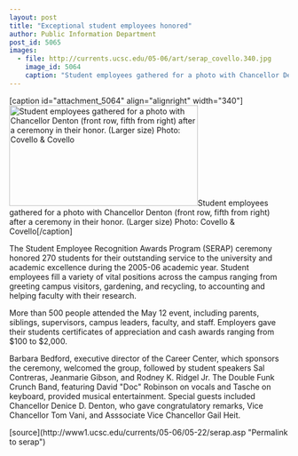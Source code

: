 ```yaml
---
layout: post
title: "Exceptional student employees honored"
author: Public Information Department
post_id: 5065
images:
  - file: http://currents.ucsc.edu/05-06/art/serap_covello.340.jpg
    image_id: 5064
    caption: "Student employees gathered for a photo with Chancellor Denton (front row, fifth from right) after a ceremony in their honor. (Larger size) Photo: Covello & Covello"
---
```


[caption id="attachment_5064" align="alignright" width="340"]<a href="http://localhost/mysite/wp-content/uploads/2006/05/serap_covello.340.jpg"><img class="size-full wp-image-5064" src="http://localhost/mysite/wp-content/uploads/2006/05/serap_covello.340.jpg" alt="Student employees gathered for a photo with Chancellor Denton (front row, fifth from right) after a ceremony in their honor. (Larger size) Photo: Covello & Covello" width="340" height="181" /></a>Student employees gathered for a photo with Chancellor Denton (front row, fifth from right) after a ceremony in their honor. (Larger size) Photo: Covello & Covello[/caption]
<a name="content" id="content"></a>
<p>
  The Student Employee Recognition Awards Program (SERAP) ceremony honored 270 students for their outstanding service to the university and academic excellence during the 2005-06 academic year. Student employees fill a variety of vital positions across the campus ranging from greeting campus visitors, gardening, and recycling, to accounting and helping faculty with their research.
</p>
<p>
  More than 500 people attended the May 12 event, including parents, siblings, supervisors, campus leaders, faculty, and staff. Employers gave their students certificates of appreciation and cash awards ranging from $100 to $2,000.
</p>
<p>
  Barbara Bedford, executive director of the Career Center, which sponsors the ceremony, welcomed the group, followed by student speakers Sal Contreras, Jeanmarie Gibson, and Rodney K. Ridgel Jr. The Double Funk Crunch Band, featuring David "Doc" Robinson on vocals and Tasche on keyboard, provided musical entertainment. Special guests included Chancellor Denice D. Denton, who gave congratulatory remarks, Vice Chancellor Tom Vani, and Asssociate Vice Chancellor Gail Heit.
</p>
[source](http://www1.ucsc.edu/currents/05-06/05-22/serap.asp "Permalink to serap")
